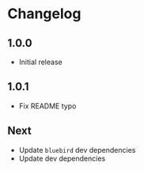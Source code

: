 # Changelog

## 1.0.0

* Initial release

## 1.0.1

* Fix README typo

## Next

* Update `bluebird` dev dependencies
* Update dev dependencies
